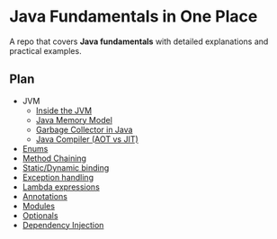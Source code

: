 # Java Fundamentals in One Place

A repo that covers **Java fundamentals** with detailed explanations and practical examples.


## Plan
- JVM
   - [Inside the JVM](./jvm/0-inside-jvm.md)
   - [Java Memory Model](./jvm/1-jvm-memory-model.md)
   - [Garbage Collector in Java](./jvm/2-garbage-collector.md)
   - [Java Compiler (AOT vs JIT)](./jvm/3-compilers.md)
- [Enums](enums.md)
- [Method Chaining](method-chaining.md)
- [Static/Dynamic binding](static-dynamic-binding.md)
- [Exception handling](exception-handling.md)
- [Lambda expressions](lambda-expressions.md)
- [Annotations](annotations.md)
- [Modules](modules.md)
- [Optionals](optionals.md)
- [Dependency Injection](dependency-injection.md)
